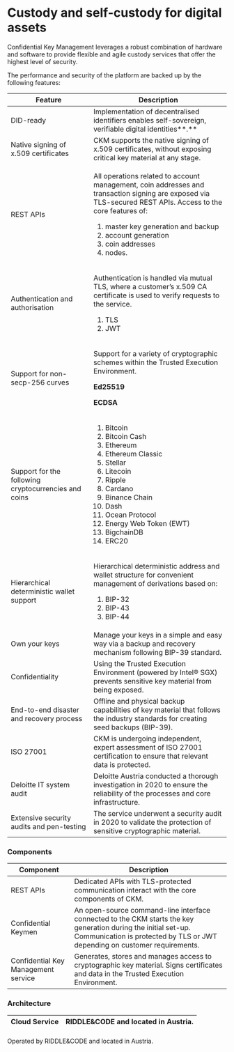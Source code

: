 # Custody and self-custody for digital assets

Confidential Key Management leverages a robust combination of hardware and software to provide flexible and agile custody services that offer the highest level of security.

The performance and security of the platform are backed up by the following features:

| Feature                                              | Description                                                                                                                                                                                                                                                                            |
| ---------------------------------------------------- | -------------------------------------------------------------------------------------------------------------------------------------------------------------------------------------------------------------------------------------------------------------------------------------- |
| DID-ready                                            | Implementation of decentralised identifiers enables self-sovereign, verifiable digital identities**.**                                                                                                                                                                                 |
| Native signing of x.509 certificates                 | CKM supports the native signing of x.509 certificates, without exposing critical key material at any stage.                                                                                                                                                                            |
| REST APIs                                            | <p>All operations related to account management, coin addresses and transaction signing are exposed via TLS-secured REST APIs. Access to the core features of: </p><ol><li>master key generation and backup</li><li>account generation</li><li>coin addresses</li><li>nodes.</li></ol> |
| Authentication and authorisation                     | <p>Authentication is handled via mutual TLS, where a customer’s x.509 CA certificate is used to verify requests to the service.</p><ol><li>TLS</li><li>JWT</li></ol>                                                                                                                   |
| Support for non-secp-256 curves                      | <p>Support for a variety of cryptographic schemes within the Trusted Execution Environment.</p><p></p><p><strong>Ed25519</strong></p><p><strong>ECDSA</strong></p>                                                                                                                     |
| Support for the following cryptocurrencies and coins | <ol><li>Bitcoin</li><li>Bitcoin Cash</li><li>Ethereum</li><li>Ethereum Classic</li><li>Stellar</li><li>Litecoin</li><li>Ripple</li><li>Cardano</li><li>Binance Chain</li><li>Dash</li><li>Ocean Protocol</li><li>Energy Web Token (EWT)</li><li>BigchainDB</li><li>ERC20</li></ol>     |
| Hierarchical deterministic wallet support            | <p>Hierarchical deterministic address and wallet structure for convenient management of derivations based on:</p><ol><li>BIP-32</li><li>BIP-43</li><li>BIP-44</li></ol>                                                                                                                |
| Own your keys                                        | Manage your keys in a simple and easy way via a backup and recovery mechanism following BIP-39 standard.                                                                                                                                                                               |
| Confidentiality                                      | Using the Trusted Execution Environment (powered by Intel® SGX) prevents sensitive key material from being exposed.                                                                                                                                                                    |
| End-to-end disaster and recovery process             | Offline and physical backup capabilities of key material that follows the industry standards for creating seed backups (BIP-39).                                                                                                                                                       |
| ISO 27001                                            | CKM is undergoing independent, expert assessment of ISO 27001 certification to ensure that relevant data is protected.                                                                                                                                                                 |
| Deloitte IT system audit                             | Deloitte Austria conducted a thorough investigation in 2020 to ensure the reliability of the processes and core infrastructure.                                                                                                                                                        |
| Extensive security audits and pen-testing            | The service underwent a security audit in 2020 to validate the protection of sensitive cryptographic material.                                                                                                                                                                         |



### Components

| Component                           | Description                                                                                                                                                                                  |
| ----------------------------------- | -------------------------------------------------------------------------------------------------------------------------------------------------------------------------------------------- |
| REST APIs                           | Dedicated APIs with TLS-protected communication interact with the core components of CKM.                                                                                                    |
| Confidential Keymen                 | An open-source command-line interface connected to the CKM starts the key generation during the initial set-up. Communication is protected by TLS or JWT depending on customer requirements. |
| Confidential Key Management service | Generates, stores and manages access to cryptographic key material. Signs certificates and data in the Trusted Execution Environment.                                                        |

### **Architecture**

| Cloud Service | RIDDLE\&CODE and located in  Austria. |
| ------------- | ------------------------------------- |



### &#x20;<a href="#architecture" id="architecture"></a>

Operated by RIDDLE\&CODE and located in Austria.
